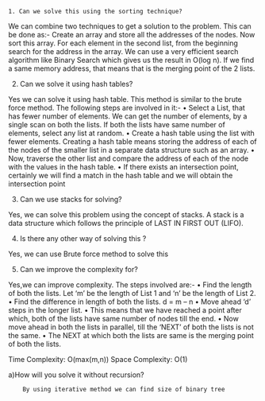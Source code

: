     1. Can we solve this using the sorting technique?
We can combine two techniques to get a solution to the problem. This can be done as:-
Create an array and store all the addresses of the nodes.
Now sort this array.
For each element in the second list, from the beginning search for the address in the array.
 We can use a very efficient search algorithm like Binary Search which gives us the result in O(log n).
If we find a same memory address, that means that is the merging point of the 2 lists.

2. Can we solve it using hash tables?

Yes we can solve it using hash table. This method is similar to the brute force method. The following steps are involved in it:-
•	Select a List, that has fewer number of elements. We can get the number of elements, by a single scan on both the lists. If both the lists have same number of elements, select any list at random.
•	Create a hash table using the list with fewer elements. Creating a hash table means storing the address of each of the nodes of the smaller list in a separate data structure such as an array.
•	Now, traverse the other list and compare the address of each of the node with the values in the hash table.
•	If there exists an intersection point, certainly we will find a match in the hash table and we will obtain the intersection point

3. Can we use stacks for solving?

Yes, we can solve this problem using the concept of stacks. A stack is a data structure which follows the principle of LAST IN FIRST OUT (LIFO).

4. Is there any other way of solving this ?

Yes, we can use Brute force method to solve this


5. Can we improve the complexity for?

Yes,we can improve complexity.
 The steps involved are:-
•	Find the length of both the lists. Let ‘m’ be the length of List 1 and ‘n’ be the length of List 2.
•	Find the difference in length of both the lists. d = m – n
•	Move ahead ‘d’ steps in the longer list.
•	This means that we have reached a point after which, both of the lists have same number of nodes till the end.
•	Now move ahead in both the lists in parallel, till the ‘NEXT’ of both the lists is not the same.
•	The NEXT at which both the lists are same is the merging point of both the lists.

Time Complexity: O(max(m,n))
Space Complexity: O(1)

a)How will you solve it without recursion?
    
        By using iterative method we can find size of binary tree